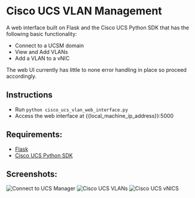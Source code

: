# Cisco UCS VLAN Management

A web interface built on Flask and the Cisco UCS Python SDK that has the
following basic functionality:

- Connect to a UCSM domain
- View and Add VLANs
- Add a VLAN to a vNIC

The web UI currently has little to none error handling in place so proceed
accordingly.

## Instructions

- Run `python cisco_ucs_vlan_web_interface.py`
- Access the web interface at {{local_machine_ip_address}}:5000

## Requirements:

- [Flask](http://flask.pocoo.org/)
- [Cisco UCS Python SDK](https://communities.cisco.com/docs/DOC-37174)



## Screenshots:

![Connect to UCS Manager](https://cloud.githubusercontent.com/assets/8610203/15125356/0f1d4bfc-15f2-11e6-99c8-554b66adac2d.png)
![Cisco UCS VLANs](https://cloud.githubusercontent.com/assets/8610203/15125358/0f2b1444-15f2-11e6-8200-61bb7e947a24.png)
![Cisco UCS vNICS](https://cloud.githubusercontent.com/assets/8610203/15125357/0f26ad3c-15f2-11e6-90c4-70a21ab0a725.png)
